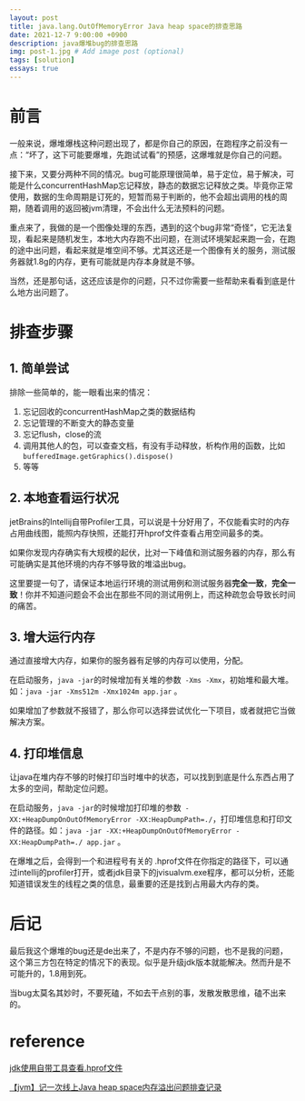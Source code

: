 ```yaml
---
layout: post
title: java.lang.OutOfMemoryError Java heap space的排查思路
date: 2021-12-7 9:00:00 +0900
description: java爆堆bug的排查思路
img: post-1.jpg # Add image post (optional)
tags: [solution]
essays: true  
---
```


# 前言

一般来说，爆堆爆栈这种问题出现了，都是你自己的原因，在跑程序之前没有一点：“坏了，这下可能要爆堆，先跑试试看”的预感，这爆堆就是你自己的问题。

接下来，又要分两种不同的情况。bug可能原理很简单，易于定位，易于解决，可能是什么concurrentHashMap忘记释放，静态的数据忘记释放之类。毕竟你正常使用，数据的生命周期是订死的，短暂而易于判断的，他不会超出调用的栈的周期，随着调用的返回被jvm清理，不会出什么无法预料的问题。

重点来了，我做的是一个图像处理的东西，遇到的这个bug非常“奇怪”，它无法复现，看起来是随机发生，本地大内存跑不出问题，在测试环境架起来跑一会，在跑的途中出问题，看起来就是堆空间不够。尤其这还是一个图像有关的服务，测试服务器就1.8g的内存，更有可能就是内存本身就是不够。

当然，还是那句话，这还应该是你的问题，只不过你需要一些帮助来看看到底是什么地方出问题了。

# 排查步骤

## 1. 简单尝试

排除一些简单的，能一眼看出来的情况：

1. 忘记回收的concurrentHashMap之类的数据结构
2. 忘记管理的不断变大的静态变量
3. 忘记flush，close的流
4. 调用其他人的包，可以查查文档，有没有手动释放，析构作用的函数，比如`bufferedImage.getGraphics().dispose()`
5. 等等

## 2. 本地查看运行状况

jetBrains的Intellij自带Profiler工具，可以说是十分好用了，不仅能看实时的内存占用曲线图，能照内存快照，还能打开hprof文件查看占用空间最多的类。

如果你发现内存确实有大规模的起伏，比对一下峰值和测试服务器的内存，那么有可能确实是其他环境的内存不够导致的堆溢出bug。

这里要提一句了，请保证本地运行环境的测试用例和测试服务器**完全一致**，**完全一致**！你并不知道问题会不会出在那些不同的测试用例上，而这种疏忽会导致长时间的痛苦。

## 3. 增大运行内存

通过直接增大内存，如果你的服务器有足够的内存可以使用，分配。

在启动服务，`java -jar`的时候增加有关堆的参数` -Xms -Xmx`，初始堆和最大堆。如：`java -jar -Xms512m -Xmx1024m app.jar` 。

如果增加了参数就不报错了，那么你可以选择尝试优化一下项目，或者就把它当做解决方案。

## 4. 打印堆信息

让java在堆内存不够的时候打印当时堆中的状态，可以找到到底是什么东西占用了太多的空间，帮助定位问题。

在启动服务，`java -jar`的时候增加打印堆的参数` -XX:+HeapDumpOnOutOfMemoryError -XX:HeapDumpPath=./`，打印堆信息和打印文件的路径。如：`java -jar -XX:+HeapDumpOnOutOfMemoryError -XX:HeapDumpPath=./ app.jar` 。

在爆堆之后，会得到一个和进程号有关的 .hprof文件在你指定的路径下，可以通过intellij的profiler打开，或者jdk目录下的jvisualvm.exe程序，都可以分析，还能知道错误发生的线程之类的信息，最重要的还是找到占用最大内存的类。

# 后记

最后我这个爆堆的bug还是de出来了，不是内存不够的问题，也不是我的问题，这个第三方包在特定的情况下的表现。似乎是升级jdk版本就能解决。然而升是不可能升的，1.8用到死。

当bug太莫名其妙时，不要死磕，不如去干点别的事，发散发散思维，磕不出来的。

# reference

[jdk使用自带工具查看.hprof文件]([jdk使用自带工具查看.hprof文件_fxwwq1823tcd9的博客-CSDN博客_hprof](https://blog.csdn.net/weixin_43861049/article/details/95043077))

[【jvm】记一次线上Java heap space内存溢出问题排查记录](https://zhuanlan.zhihu.com/p/163774290)

